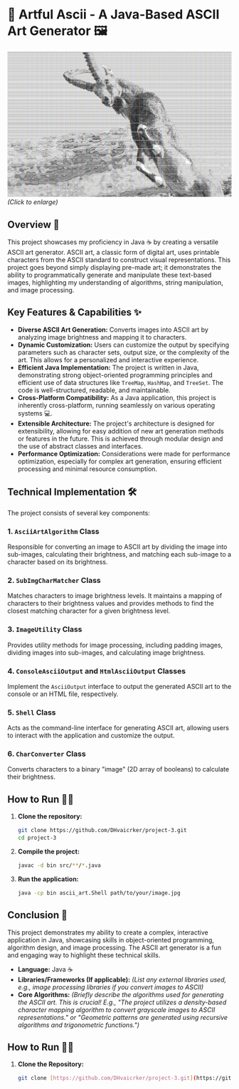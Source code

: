 # 🎨 Artful Ascii - A Java-Based ASCII Art Generator 🖼️

[![ASCII Art Example](AsciiArt1.jpg)](AsciiArt1.jpg)  *(Click to enlarge)*

## Overview 🚀

This project showcases my proficiency in Java ☕ by creating a versatile ASCII art generator. ASCII art, a classic form of digital art, uses printable characters from the ASCII standard to construct visual representations. This project goes beyond simply displaying pre-made art; it demonstrates the ability to programmatically generate and manipulate these text-based images, highlighting my understanding of algorithms, string manipulation, and image processing.

## Key Features & Capabilities ✨

* **Diverse ASCII Art Generation:** Converts images into ASCII art by analyzing image brightness and mapping it to characters.
* **Dynamic Customization:** Users can customize the output by specifying parameters such as character sets, output size, or the complexity of the art. This allows for a personalized and interactive experience.
* **Efficient Java Implementation:** The project is written in Java, demonstrating strong object-oriented programming principles and efficient use of data structures like `TreeMap`, `HashMap`, and `TreeSet`. The code is well-structured, readable, and maintainable.
* **Cross-Platform Compatibility:** As a Java application, this project is inherently cross-platform, running seamlessly on various operating systems 💻.
* **Extensible Architecture:** The project's architecture is designed for extensibility, allowing for easy addition of new art generation methods or features in the future. This is achieved through modular design and the use of abstract classes and interfaces.
* **Performance Optimization:** Considerations were made for performance optimization, especially for complex art generation, ensuring efficient processing and minimal resource consumption.

## Technical Implementation 🛠️

The project consists of several key components:

### 1. `AsciiArtAlgorithm` Class
Responsible for converting an image to ASCII art by dividing the image into sub-images, calculating their brightness, and matching each sub-image to a character based on its brightness.

### 2. `SubImgCharMatcher` Class
Matches characters to image brightness levels. It maintains a mapping of characters to their brightness values and provides methods to find the closest matching character for a given brightness level.

### 3. `ImageUtility` Class
Provides utility methods for image processing, including padding images, dividing images into sub-images, and calculating image brightness.

### 4. `ConsoleAsciiOutput` and `HtmlAsciiOutput` Classes
Implement the `AsciiOutput` interface to output the generated ASCII art to the console or an HTML file, respectively.

### 5. `Shell` Class
Acts as the command-line interface for generating ASCII art, allowing users to interact with the application and customize the output.

### 6. `CharConverter` Class
Converts characters to a binary "image" (2D array of booleans) to calculate their brightness.

## How to Run 🏃‍♂️

1. **Clone the repository:**
   ```sh
   git clone https://github.com/DHvaicrker/project-3.git
   cd project-3
   ```

2. **Compile the project:**
   ```sh
   javac -d bin src/**/*.java
   ```

3. **Run the application:**
   ```sh
   java -cp bin ascii_art.Shell path/to/your/image.jpg
   ```

## Conclusion 🎉

This project demonstrates my ability to create a complex, interactive application in Java, showcasing skills in object-oriented programming, algorithm design, and image processing. The ASCII art generator is a fun and engaging way to highlight these technical skills.

* **Language:** Java ☕
* **Libraries/Frameworks (If applicable):** *(List any external libraries used, e.g., image processing libraries if you convert images to ASCII)*
* **Core Algorithms:** *(Briefly describe the algorithms used for generating the ASCII art. This is crucial! E.g., "The project utilizes a density-based character mapping algorithm to convert grayscale images to ASCII representations." or "Geometric patterns are generated using recursive algorithms and trigonometric functions.")*

## How to Run 🏃‍♂️

1. **Clone the Repository:**
   ```bash
   git clone [https://github.com/DHvaicrker/project-3.git](https://github.com/DHvaicrker/project-3.git)
